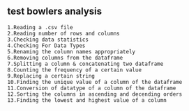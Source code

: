 ## test bowlers analysis
    1.Reading a .csv file
    2.Reading number of rows and columns
    3.Checking data statistics
    4.Checking For Data Types
    5.Renaming the column names appropriately
    6.Removing columns from the dataframe
    7.Splitting a column & concatenating two dataframe
    8.Counting the frequency of a certain value
    9.Replacing a certain string
    10.Finding the unique value of a column of the dataframe
    11.Conversion of datatype of a column of the dataframe
    12.Sorting the columns in ascending and decending orders
    13.Finding the lowest and highest value of a column

